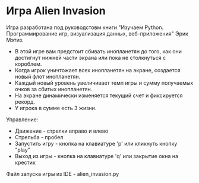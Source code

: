 # Игра Alien Invasion
Игра разработана под руководстовм книги "Изучаем Python. Программирование игр, визуализация данных, веб-приложения" Эрик Мэтиз.

- В этой игре вам предстоит сбивать инопланетян до того, как они достигнут нижней части экрана или пока не столкнуться с короблем.
- Когда игрок уничтожает всех инопланетян на экране, создается новый флот инопланетян.
- Каждый новый уровень увеличивает темп игры и сумму получаемых очков за сбитых инопланетян.
- На экране динамически изменяется текущий счет и фиксируется рекорд.
- У игрока в сумме есть 3 жизни.

Управление:
- Движение - стрелки вправо и влево
- Стрельба - пробел
- Запустить игру - кнопка на клавиатуре 'р' или кликнуть кнопку "play"
- Выход из игры - кнопка на клавиатуре 'q' или закрытие окна на крестик

Файл запуска игры из IDE - alien_invasion.py
